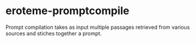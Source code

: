 # eroteme-promptcompile
Prompt compilation takes as input multiple passages retrieved from various sources and stiches together a prompt.
